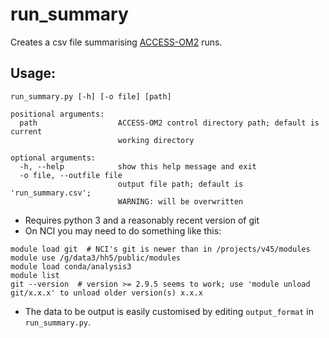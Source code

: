 # run_summary

Creates a csv file summarising [ACCESS-OM2](https://github.com/OceansAus/access-om2) runs.

## Usage: 
```
run_summary.py [-h] [-o file] [path]

positional arguments:
  path                  ACCESS-OM2 control directory path; default is current
                        working directory

optional arguments:
  -h, --help            show this help message and exit
  -o file, --outfile file
                        output file path; default is 'run_summary.csv';
                        WARNING: will be overwritten
```                        
                        
- Requires python 3 and a reasonably recent version of git
- On NCI you may need to do something like this:
```
module load git  # NCI's git is newer than in /projects/v45/modules
module use /g/data3/hh5/public/modules
module load conda/analysis3
module list
git --version  # version >= 2.9.5 seems to work; use 'module unload git/x.x.x' to unload older version(s) x.x.x
```
- The data to be output is easily customised by editing `output_format` in `run_summary.py`.

